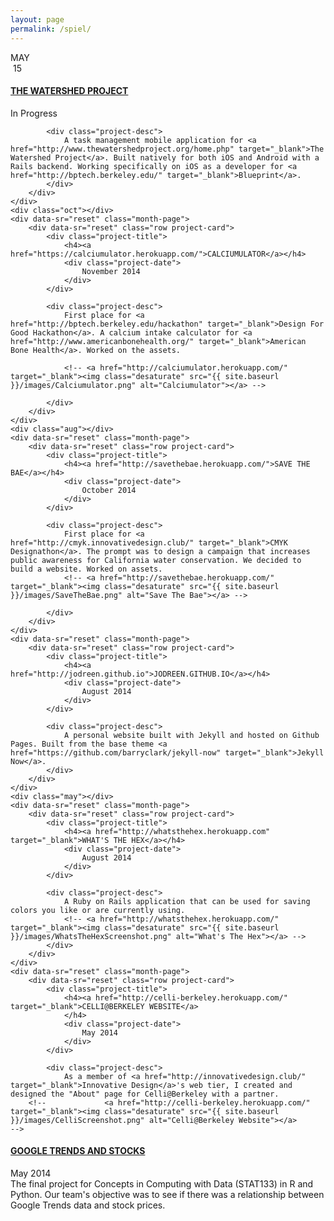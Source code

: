 ```yaml
---
layout: page
permalink: /spiel/
---
```

<div class="test">
    <div class="date">
        <div class="month-name">
            MAY
        </div>
        <div class="year-num">
            &nbsp;15
        </div>
    </div>
    <div class="fourteen nov"></div>
    <div data-sr="reset" class="month-page">
        <div class="row project-card">
            <div class="project-title">
                <h4><a href="http://github.com/calblueprint/watershed">THE WATERSHED PROJECT</a></h4>
                <div class="project-date">
                    In Progress
                </div>
            </div>

            <div class="project-desc">
                A task management mobile application for <a href="http://www.thewatershedproject.org/home.php" target="_blank">The Watershed Project</a>. Built natively for both iOS and Android with a Rails backend. Working specifically on iOS as a developer for <a href="http://bptech.berkeley.edu/" target="_blank">Blueprint</a>.
            </div>
        </div>
    </div>
    <div class="oct"></div>
    <div data-sr="reset" class="month-page">
        <div data-sr="reset" class="row project-card">
            <div class="project-title">
                <h4><a href="https://calciumulator.herokuapp.com/">CALCIUMULATOR</a></h4>
                <div class="project-date">
                    November 2014
                </div>
            </div>

            <div class="project-desc">
                First place for <a href="http://bptech.berkeley.edu/hackathon" target="_blank">Design For Good Hackathon</a>. A calcium intake calculator for <a href="http://www.americanbonehealth.org/" target="_blank">American Bone Health</a>. Worked on the assets.

                <!-- <a href="http://calciumulator.herokuapp.com/" target="_blank"><img class="desaturate" src="{{ site.baseurl }}/images/Calciumulator.png" alt="Calciumulator"></a> -->

            </div>
        </div>
    </div>
    <div class="aug"></div>
    <div data-sr="reset" class="month-page">
        <div data-sr="reset" class="row project-card">
            <div class="project-title">
                <h4><a href="http://savethebae.herokuapp.com/">SAVE THE BAE</a></h4>
                <div class="project-date">
                    October 2014
                </div>
            </div>

            <div class="project-desc">
                First place for <a href="http://cmyk.innovativedesign.club/" target="_blank">CMYK Designathon</a>. The prompt was to design a campaign that increases public awareness for California water conservation. We decided to build a website. Worked on assets.
                <!-- <a href="http://savethebae.herokuapp.com/" target="_blank"><img class="desaturate" src="{{ site.baseurl }}/images/SaveTheBae.png" alt="Save The Bae"></a> -->

            </div>
        </div>
    </div>
    <div data-sr="reset" class="month-page">
        <div data-sr="reset" class="row project-card">
            <div class="project-title">
                <h4><a href="http://jodreen.github.io">JODREEN.GITHUB.IO</a></h4>
                <div class="project-date">
                    August 2014
                </div>
            </div>

            <div class="project-desc">
                A personal website built with Jekyll and hosted on Github Pages. Built from the base theme <a href="https://github.com/barryclark/jekyll-now" target="_blank">Jekyll Now</a>.
            </div>
        </div>
    </div>
    <div class="may"></div>
    <div data-sr="reset" class="month-page">
        <div data-sr="reset" class="row project-card">
            <div class="project-title">
                <h4><a href="http://whatsthehex.herokuapp.com" target="_blank">WHAT'S THE HEX</a></h4>
                <div class="project-date">
                    August 2014
                </div>
            </div>

            <div class="project-desc">
                A Ruby on Rails application that can be used for saving colors you like or are currently using.
                <!-- <a href="http://whatsthehex.herokuapp.com/" target="_blank"><img class="desaturate" src="{{ site.baseurl }}/images/WhatsTheHexScreenshot.png" alt="What's The Hex"></a> -->
            </div>
        </div>
    </div>
    <div data-sr="reset" class="month-page">
        <div data-sr="reset" class="row project-card">
            <div class="project-title">
                <h4><a href="http://celli-berkeley.herokuapp.com/" target="_blank">CELLI@BERKELEY WEBSITE</a>
                </h4>
                <div class="project-date">
                    May 2014
                </div>
            </div>

            <div class="project-desc">
                As a member of <a href="http://innovativedesign.club/" target="_blank">Innovative Design</a>'s web tier, I created and designed the "About" page for Celli@Berkeley with a partner.
        <!--             <a href="http://celli-berkeley.herokuapp.com/" target="_blank"><img class="desaturate" src="{{ site.baseurl }}/images/CelliScreenshot.png" alt="Celli@Berkeley Website"></a>
    -->
</div>
</div>
</div>
<div data-sr="reset" class="month-page">
    <div data-sr="reset" class="row project-card">
        <div class="project-title">
            <h4><a href="http://jodreen.github.io/googletrends-stocks/" target="_blank">GOOGLE TRENDS AND STOCKS</a></h4>
            <div class="project-date">
                May 2014
            </div>
        </div>
            <div class="project-desc">
                The final project for Concepts in Computing with Data (STAT133) in R and Python. Our team's objective was to see if there was a relationship between Google Trends data and stock prices.
            </div>
        </div>
    </div>
</div>

<!--


### Experience

Developer at Cal Blueprint

### Education

University of California, Berkeley (GPA: 3.70)
B.A. Computer Science | B.A. Statistics
Expected Graduation Date: May 2016

Relevant Coursework: Machine Learning (CS189), Combinatorics and Discrete Probability (CS174), Intro to Database Systems (CS186), Stochastic Processes (STAT150), Concepts of Statistics (STAT135), Concepts in Computing with Data (STAT133), Concepts of Probability (STAT134), Machine Learning in Education (INFO290), Efficient Algorithms and Intractable Problems (CS170), Aritificial Intelligence (CS188), Machine Structures (CS61C), Data Structures and Advanced Programming (CS61B), Structure and Interpretation of Computer Programs (CS61A), Discrete Mathematics and Probability Theory (CS70)
-->


<!-- \* Currently taking -->

